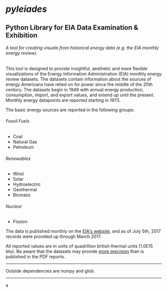 # *pyleiades*

## Python Library for EIA Data Examination & Exhibition

###### A tool for creating visuals from historical energy data (e.g. the EIA monthly energy review).
 
This tool is designed to provide insightful, aesthetic and more flexible visualizations of the Energy Information Administration (EIA) monthly energy review datasets. The datasets contain information about the sources of energy Americans have relied on for power since the middle of the 20th century. The datasets begin in 1949 with annual energy production, consumption, import, and export values, and extend up until the present. Monthly energy datapoints are reported starting in 1973.

The basic energy sources are reported in the following groups:  

###### Fossil Fuels
* Coal
* Natural Gas
* Petroleum

###### Renewables
* Wind
* Solar
* Hydroelectric
* Geothermal
* Biomass

###### Nuclear
* Fission

The data is published monthly on the [EIA's website](https://www.eia.gov/totalenergy/data/monthly/), and as of July 5th, 2017 records were provided up through March 2017.

All reported values are in units of quadrillion british thermal units (1.0E15 btu). Be aware that the datasets may provide [more precision](https://www.eia.gov/totalenergy/data/monthly/dataunits.php) than is published in the PDF reports.

--------------------------------------------------------------

Outside dependencies are numpy and glob.

--------------------------------------------------------------
a